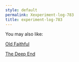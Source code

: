 ```yaml
---
style: default
permalink: Xexperiment-log-783
title: experiment-log-783
---
```

You may also like:

[Old Faithful](http://scp-wiki.net/old-faithful)

[The Deep End](http://scp-wiki.net/the-deep-end)

